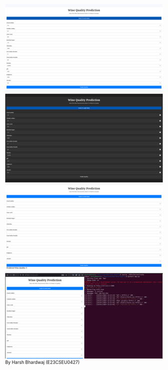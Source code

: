 ![Screenshot_1](https://github.com/Ha04Bh0530/Red-Wine-Quality-Project/blob/main/Screenshots/Screenshot_1.png?raw=true)
![Screenshot_2](https://github.com/Ha04Bh0530/Red-Wine-Quality-Project/blob/main/Screenshots/Screenshot_2.png?raw=true)
![Screenshot_3](https://github.com/Ha04Bh0530/Red-Wine-Quality-Project/blob/main/Screenshots/Screenshot_3.png?raw=true)
![Screenshot_4](https://github.com/Ha04Bh0530/Red-Wine-Quality-Project/blob/main/Screenshots/Screenshot_4.png?raw=true)
By Harsh Bhardwaj (E23CSEU0427)
